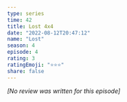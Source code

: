 ```yaml
---
type: series
time: 42
title: Lost 4x4
date: "2022-08-12T20:47:12"
name: "Lost"
season: 4
episode: 4
rating: 3
ratingEmoji: "⭐️⭐️⭐️"
share: false
---
```


*[No review was written for this episode]*